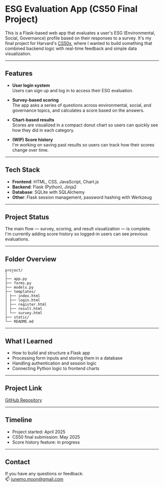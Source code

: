 # ESG Evaluation App (CS50 Final Project)

This is a Flask-based web app that evaluates a user's ESG (Environmental, Social, Governance) profile based on their responses to a survey. It's my final project for Harvard's [CS50x](https://cs50.harvard.edu/x), where I wanted to build something that combined backend logic with real-time feedback and simple data visualization.

---

## Features

- **User login system**  
  Users can sign up and log in to access their ESG evaluation.

- **Survey-based scoring**  
  The app asks a series of questions across environmental, social, and governance topics, and calculates a score based on the answers.

- **Chart-based results**  
  Scores are visualized in a compact donut chart so users can quickly see how they did in each category.

- **(WIP) Score history**  
  I'm working on saving past results so users can track how their scores change over time.

---

## Tech Stack

- **Frontend**: HTML, CSS, JavaScript, Chart.js  
- **Backend**: Flask (Python), Jinja2  
- **Database**: SQLite with SQLAlchemy  
- **Other**: Flask session management, password hashing with Werkzeug

---

## Project Status

The main flow — survey, scoring, and result visualization — is complete.  
I'm currently adding score history so logged-in users can see previous evaluations.

---

## Folder Overview
```
project/
│
├── app.py
├── forms.py
├── models.py
├── templates/
│ ├── index.html
│ ├── login.html
│ ├── register.html
│ ├── result.html
│ └── survey.html
├── static/
└── README.md
```

---

## What I Learned

- How to build and structure a Flask app
- Processing form inputs and storing them in a database
- Handling authentication and session logic
- Connecting Python logic to frontend charts

---

## Project Link

[GitHub Repository](https://github.com/yourusername/esg-evaluation-app)

---

## Timeline

- Project started: April 2025  
- CS50 final submission: May 2025  
- Score history feature: in progress

---

## Contact

If you have any questions or feedback:  
📫 junemo.moon@gmail.com

